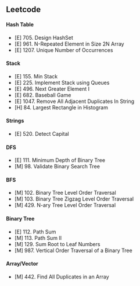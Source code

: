 ## Leetcode
#### Hash Table
- [E] 705.   Design HashSet
- [E] 961.   N-Repeated Element in Size 2N Array
- [E] 1207.  Unique Number of Occurrences

#### Stack
- [E] 155.   Min Stack
- [E] 225.   Implement Stack using Queues
- [E] 496.   Next Greater Element I
- [E] 682.   Baseball Game
- [E] 1047.  Remove All Adjacent Duplicates In String
- [H] 84.    Largest Rectangle in Histogram

#### Strings
- [E] 520.   Detect Capital

#### DFS
- [E] 111.   Minimum Depth of Binary Tree
- [M] 98.    Validate Binary Search Tree

#### BFS
- [M] 102.   Binary Tree Level Order Traversal
- [M] 103.   Binary Tree Zigzag Level Order Traversal
- [M] 429.   N-ary Tree Level Order Traversal

#### Binary Tree
- [E] 112.   Path Sum
- [M] 113.   Path Sum II
- [M] 129.   Sum Root to Leaf Numbers
- [M] 987.   Vertical Order Traversal of a Binary Tree

#### Array/Vector
- [M] 442.   Find All Duplicates in an Array